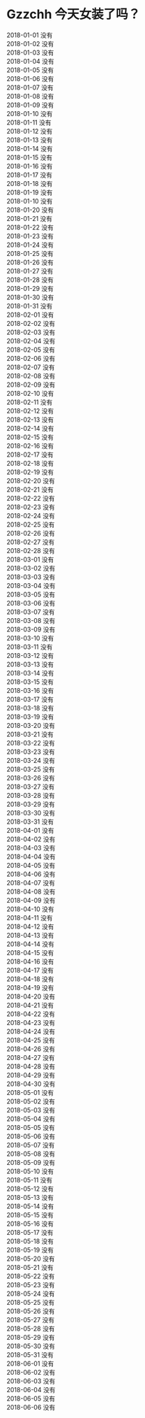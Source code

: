 # Gzzchh 今天女装了吗？
2018-01-01 没有<br>
2018-01-02 没有<br>
2018-01-03 没有<br>
2018-01-04 没有<br>
2018-01-05 没有<br>
2018-01-06 没有<br>
2018-01-07 没有<br>
2018-01-08 没有<br>
2018-01-09 没有<br>
2018-01-10 没有<br>
2018-01-11 没有<br>
2018-01-12 没有<br>
2018-01-13 没有<br>
2018-01-14 没有<br>
2018-01-15 没有<br>
2018-01-16 没有<br>
2018-01-17 没有<br>
2018-01-18 没有<br>
2018-01-19 没有<br>
2018-01-10 没有<br>
2018-01-20 没有<br>
2018-01-21 没有<br>
2018-01-22 没有<br>
2018-01-23 没有<br>
2018-01-24 没有<br>
2018-01-25 没有<br>
2018-01-26 没有<br>
2018-01-27 没有<br>
2018-01-28 没有<br>
2018-01-29 没有<br>
2018-01-30 没有<br>
2018-01-31 没有<br>
2018-02-01 没有<br>
2018-02-02 没有<br>
2018-02-03 没有<br>
2018-02-04 没有<br>
2018-02-05 没有<br>
2018-02-06 没有<br>
2018-02-07 没有<br>
2018-02-08 没有<br>
2018-02-09 没有<br>
2018-02-10 没有<br>
2018-02-11 没有<br>
2018-02-12 没有<br>
2018-02-13 没有<br>
2018-02-14 没有<br>
2018-02-15 没有<br>
2018-02-16 没有<br>
2018-02-17 没有<br>
2018-02-18 没有<br>
2018-02-19 没有<br>
2018-02-20 没有<br>
2018-02-21 没有<br>
2018-02-22 没有<br>
2018-02-23 没有<br>
2018-02-24 没有<br>
2018-02-25 没有<br>
2018-02-26 没有<br>
2018-02-27 没有<br>
2018-02-28 没有<br>
2018-03-01 没有<br>
2018-03-02 没有<br>
2018-03-03 没有<br>
2018-03-04 没有<br>
2018-03-05 没有<br>
2018-03-06 没有<br>
2018-03-07 没有<br>
2018-03-08 没有<br>
2018-03-09 没有<br>
2018-03-10 没有<br>
2018-03-11 没有<br>
2018-03-12 没有<br>
2018-03-13 没有<br>
2018-03-14 没有<br>
2018-03-15 没有<br>
2018-03-16 没有<br>
2018-03-17 没有<br>
2018-03-18 没有<br>
2018-03-19 没有<br>
2018-03-20 没有<br>
2018-03-21 没有<br>
2018-03-22 没有<br>
2018-03-23 没有<br>
2018-03-24 没有<br>
2018-03-25 没有<br>
2018-03-26 没有<br>
2018-03-27 没有<br>
2018-03-28 没有<br>
2018-03-29 没有<br>
2018-03-30 没有<br>
2018-03-31 没有<br>
2018-04-01 没有<br>
2018-04-02 没有<br>
2018-04-03 没有<br>
2018-04-04 没有<br>
2018-04-05 没有<br>
2018-04-06 没有<br>
2018-04-07 没有<br>
2018-04-08 没有<br>
2018-04-09 没有<br>
2018-04-10 没有<br>
2018-04-11 没有<br>
2018-04-12 没有<br>
2018-04-13 没有<br>
2018-04-14 没有<br>
2018-04-15 没有<br>
2018-04-16 没有<br>
2018-04-17 没有<br>
2018-04-18 没有<br>
2018-04-19 没有<br>
2018-04-20 没有<br>
2018-04-21 没有<br>
2018-04-22 没有<br>
2018-04-23 没有<br>
2018-04-24 没有<br>
2018-04-25 没有<br>
2018-04-26 没有<br>
2018-04-27 没有<br>
2018-04-28 没有<br>
2018-04-29 没有<br>
2018-04-30 没有<br>
2018-05-01 没有<br>
2018-05-02 没有<br>
2018-05-03 没有<br>
2018-05-04 没有<br>
2018-05-05 没有<br>
2018-05-06 没有<br>
2018-05-07 没有<br>
2018-05-08 没有<br>
2018-05-09 没有<br>
2018-05-10 没有<br>
2018-05-11 没有<br>
2018-05-12 没有<br>
2018-05-13 没有<br>
2018-05-14 没有<br>
2018-05-15 没有<br>
2018-05-16 没有<br>
2018-05-17 没有<br>
2018-05-18 没有<br>
2018-05-19 没有<br>
2018-05-20 没有<br>
2018-05-21 没有<br>
2018-05-22 没有<br>
2018-05-23 没有<br>
2018-05-24 没有<br>
2018-05-25 没有<br>
2018-05-26 没有<br>
2018-05-27 没有<br>
2018-05-28 没有<br>
2018-05-29 没有<br>
2018-05-30 没有<br>
2018-05-31 没有<br>
2018-06-01 没有<br>
2018-06-02 没有<br>
2018-06-03 没有<br>
2018-06-04 没有<br>
2018-06-05 没有<br>
2018-06-06 没有<br>
